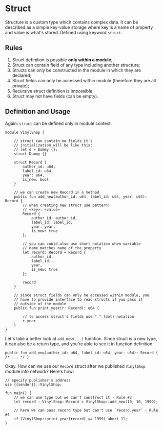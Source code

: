 # Struct

Structure is a custom type which contains complex data. It can be described as a simple key-value storage where key is a name of property and value is what's stored. Defined using keyword `struct`.

## Rules

1. Struct definition is possible **only within a module**;
2. Struct can contain field of any type including another structure;
3. Structs can only be constructed in the module in which they are declared;
4. Struct fields can only be accessed within module (therefore they are all private);
5. Recursive struct definition is impossible;
6. Struct may not have fields (can be empty).

## Definition and Usage

Again: `struct` can be defined only in module context.

```Move
module VinylShop {

    // struct can contain no fields it's
    // initialization will be like this:
    // let d = Dummy {};
    struct Dummy {}

    struct Record {
        author_id: u64,
        label_id: u64,
        year: u64,
        is_new: bool
    }

    // we can create new Record in a method
    public fun add_new(author_id: u64, label_id: u64, year: u64): Record {
        // when creating new struct use pattern:
        // <key>: <value>
        Record {
            author_id: author_id,
            label_id: label_id,
            year: year,
            is_new: true
        };

        // you can could also use short notation when variable
        // name matches name of the property
        let record: Record = Record {
            author_id,
            label_id,
            year,
            is_new: true
        };

        record
    }

    // since struct fields can only be accessed within module, you
    // have to provide interface to read structs if you pass it
    // outside of the module
    public fun print_year(r: Record): u64 {

        // to access struct's fields use "." (dot) notation
        r.year
    }
}
```

Let's take a better look at `add_new(...)` function. Since struct is a new type, it can also be a return type, and you're able to see it in function definition:

```Move
public fun add_new(author_id: u64, label_id: u64, year: u64): Record { /* ... */ }
```

Okay. How can we use our `Record` struct after we published `VinylShop` module into network? Here's how:

```Move
// specify publisher's address
use {{sender}}::VinylShop;

fun main() {
    // we can use type but we can't construct it - Rule #3
    let record : VinylShop::Record = VinylShop::add_new(10, 10, 1999);

    // here we can pass record type but can't use `record.year` - Rule #4
    if (VinylShop::print_year(record) == 1999) abort 11;
}
```
